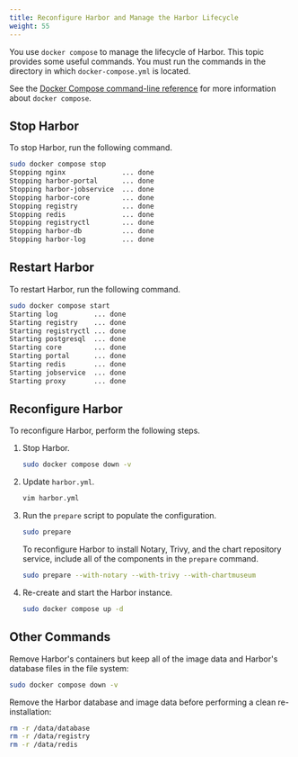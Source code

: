 ```yaml
---
title: Reconfigure Harbor and Manage the Harbor Lifecycle
weight: 55
---
```


You use `docker compose` to manage the lifecycle of Harbor. This topic provides some useful commands. You must run the commands in the directory in which `docker-compose.yml` is located.

See the [Docker Compose command-line reference](https://docs.docker.com/compose/reference/) for more information about `docker compose`.

## Stop Harbor

To stop Harbor, run the following command.

```sh
sudo docker compose stop
Stopping nginx              ... done
Stopping harbor-portal      ... done
Stopping harbor-jobservice  ... done
Stopping harbor-core        ... done
Stopping registry           ... done
Stopping redis              ... done
Stopping registryctl        ... done
Stopping harbor-db          ... done
Stopping harbor-log         ... done
```

## Restart Harbor

To restart Harbor, run the following command.

```sh
sudo docker compose start
Starting log         ... done
Starting registry    ... done
Starting registryctl ... done
Starting postgresql  ... done
Starting core        ... done
Starting portal      ... done
Starting redis       ... done
Starting jobservice  ... done
Starting proxy       ... done
```

## Reconfigure Harbor

To reconfigure Harbor, perform the following steps.

1. Stop Harbor.

    ```sh
    sudo docker compose down -v
    ```

1. Update `harbor.yml`.

    ```sh
    vim harbor.yml
    ```

1. Run the `prepare` script to populate the configuration.

    ```sh
    sudo prepare
    ```

    To reconfigure Harbor to install Notary, Trivy, and the chart repository service, include all of the components in the `prepare` command.

    ```sh
    sudo prepare --with-notary --with-trivy --with-chartmuseum
    ```

1. Re-create and start the Harbor instance.

    ```sh
    sudo docker compose up -d
    ```

## Other Commands

Remove Harbor's containers but keep all of the image data and Harbor's database files in the file system:

```sh
sudo docker compose down -v
```

Remove the Harbor database and image data before performing a clean re-installation:

```sh
rm -r /data/database
rm -r /data/registry
rm -r /data/redis
```
